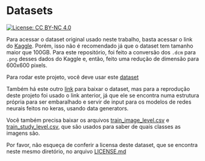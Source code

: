# Datasets
[![License: CC BY-NC 4.0](https://img.shields.io/badge/License-CC%20BY--NC%204.0-lightgrey.svg)](https://creativecommons.org/licenses/by-nc/4.0/)

Para acessar o dataset original usado neste trabalho, basta acessar o link do [Kaggle](https://www.kaggle.com/c/siim-covid19-detection). Porém, isso não é recomendado já que o dataset tem tamanho maior que 100GB. Para este repositório, foi feito a conversão dos `.dcm` para `.png` desses dados do Kaggle e, então, feito uma redução de dimensão para 600x600 pixels.

Para rodar este projeto, você deve usar este [dataset](https://drive.google.com/file/d/1asNV1LAUf32JskYSpplUQgmjQf0W5eLZ/view?usp=sharing)

Também há este outro [link](https://drive.google.com/file/d/1DS7ye5Xeosv8vLtixWdfjSVtPGC_B7Wr/view?usp=sharing) para baixar o dataset, mas para a reprodução deste projeto foi usado o link anterior, já que ele se encontra numa estrutura própria para ser embaralhado e servir de input para os modelos de redes neurais feitos no keras, usando data generators.

Você também precisa baixar os arquivos [train_image_level.csv](https://drive.google.com/file/d/17hTJnGSKpQiZN9-OFs1Y7gZtYe_SQJxr/view?usp=sharing) e [train_study_level.csv](https://drive.google.com/file/d/1-5xCGnpWNcFkgXEJW2VLePjeBH_07zN-/view?usp=sharing), que são usados para saber de quais classes as imagens são.

Por favor, não esqueça de conferir a licensa deste dataset, que se encontra neste mesmo diretório, no arquivo [LICENSE.md](LICENSE.md)
